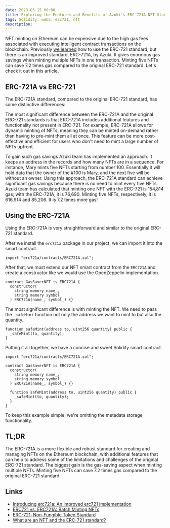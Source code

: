 ```yaml
---
date: 2023-05-15 00:00
title: Exploring the Features and Benefits of Azuki's ERC-721A NFT Standard
tags: Solidity, web3, erc721, nft
description:
---
```


NFT minting on Ethereum can be expensive due to the high gas fees associated with executing intelligent contract transactions on the blockchain. Previously [we learned](https://kristaps.me/blog/solidity-erc-721/) how to use the ERC-721 standard, but there is an improved standard, ERC-721A, by Azuki. It gives enormous gas savings when minting multiple NFTs in one transaction. Minting five NFTs can save 7.2 times gas compared to the original ERC-721 standard. Let's check it out in this article.

## ERC-721A vs ERC-721

The ERC-721A standard, compared to the original ERC-721 standard, has some distinctive differences:

The most significant difference between the ERC-721A and the original ERC-721 standards is that ERC-721A includes additional features and functionality not present in ERC-721. For example, ERC-721A allows for dynamic minting of NFTs, meaning they can be minted on-demand rather than having to pre-mint them all at once. This feature can be more cost-effective and efficient for users who don't need to mint a large number of NFTs upfront.

To gain such gas savings Azuki team has implemented an approach. It keeps an address in the records and how many NFTs are in a sequence. For instance, Mary mints five NFTs starting from number 100. Essentially it will hold data that the owner of the #100 is Mary, and the next five will be without an owner. Using this approach, the ERC-721A standard can achieve significant gas savings because there is no need to mint every five NFTs. Azuki team has calculated that minting one NFT with the ERC-721 is 154,814 gas; with the ERC-721A, it is 76,690. Minting five NFTs, respectively, it is 616,914 and 85,206. It is 7.2 times more gas!

## Using the ERC-721A

Using the ERC-721A is very straightforward and similar to the original ERC-721 standard.

After we install the `erc721a` package in our project, we can import it into the smart contract.

```solidity
import "erc721a/contracts/ERC721A.sol";
```

After that, we must extend our NFT smart contract from the `ERC721A` and create a constructor like we would use the OpenZeppelin implementation.

```solidity
contract GasSaverNFT is ERC721A {
  constructor(
    string memory name_,
    string memory symbol_
  ) ERC721A(name_, symbol_) {}
```

The most significant difference is with minting the NFT. We need to pass the `_safeMint` function not only the address we want to mint to but also the quantity.

```solidity
function safeMint(address to, uint256 quantity) public {
  _safeMint(to, quantity);
}
```

Putting it all together, we have a concise and sweet Solidity smart contract.

```solidity
import "erc721a/contracts/ERC721A.sol";

contract GasSaverNFT is ERC721A {
  constructor(
    string memory name_,
    string memory symbol_
  ) ERC721A(name_, symbol_) {}

  function safeMint(address to, uint256 quantity) public {
    _safeMint(to, quantity);
  }
}
```

To keep this example simple, we're omitting the metadata storage functionality.

## TL;DR

The ERC-721A is a more flexible and robust standard for creating and managing NFTs on the Ethereum blockchain, with additional features that can help to address some of the limitations and challenges of the original ERC-721 standard. The biggest gain is the gas-saving aspect when minting multiple NFTs. Minting five NFTs can save 7.2 times gas compared to the original ERC-721 standard.

## Links

- [Introducing erc721a: An improved erc721 implementation](https://www.azuki.com/erc721a)
- [ERC721 vs. ERC721A: Batch Minting NFTs](https://www.alchemy.com/blog/erc721-vs-erc721a-batch-minting-nfts)
- [ERC-721: Non-Fungible Token Standard](https://eips.ethereum.org/EIPS/eip-721)
- [What are an NFT and the ERC-721 standard?](https://kristaps.me/blog/solidity-erc-721/)
